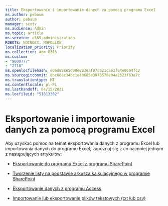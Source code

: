 ```yaml
---
title: Eksportowanie i importowanie danych za pomocą programu Excel
ms.author: pebaum
author: pebaum
manager: scotv
ms.audience: Admin
ms.topic: article
ms.service: o365-administration
ROBOTS: NOINDEX, NOFOLLOW
localization_priority: Priority
ms.collection: Adm_O365
ms.custom:
- "9000777"
- "2718"
ms.openlocfilehash: e06d88ce5d90e8b3eaf07c621ca62f64e0604fc2
ms.sourcegitcommit: 8bc60ec34bc1e40685e3976576e04a2623f63a7c
ms.translationtype: MT
ms.contentlocale: pl-PL
ms.lasthandoff: 04/15/2021
ms.locfileid: "51813302"
---
```

# <a name="exporting-and-importing-data-with-excel"></a>Eksportowanie i importowanie danych za pomocą programu Excel

Aby uzyskać pomoc na temat eksportowania danych z programu Excel lub importowania danych do programu Excel, zapoznaj się z co najmniej jednym z następujących artykułów:

- [Eksportowanie do programu Excel z programu SharePoint](https://support.office.com/client/bfb2ea48-6118-4fa9-abb6-cced9424e5d9)

- [Tworzenie listy na podstawie arkusza kalkulacyjnego w programie SharePoint](https://support.office.com/article/Create-a-list-based-on-a-spreadsheet-380CFEB5-6E14-438E-988A-C2B9BEA574FA)

- [Eksportowanie danych z programu Access](https://support.office.com/client/64E974E6-AE43-4301-A53E-20463655B1A9)

- [Importowanie lub eksportowanie plików tekstowych (txt lub csv)](https://support.office.com/client/5250ac4c-663c-47ce-937b-339e391393ba)
